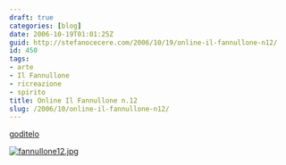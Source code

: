```yaml
---
draft: true
categories: [blog]
date: 2006-10-19T01:01:25Z
guid: http://stefanocecere.com/2006/10/19/online-il-fannullone-n12/
id: 450
tags:
- arte
- Il Fannullone
- ricreazione
- spirito
title: Online Il Fannullone n.12
slug: /2006/10/online-il-fannullone-n12/
---
```


[goditelo](http://www.ilfannullone.it/ilfannullone_12/)

[<img alt="fannullone12.jpg" id="image449" src="http://stefanocecere.com/wp-content/uploads/sites/3/2006/10/fannullone12.jpg" />](http://www.ilfannullone.it/ilfannullone_12/)